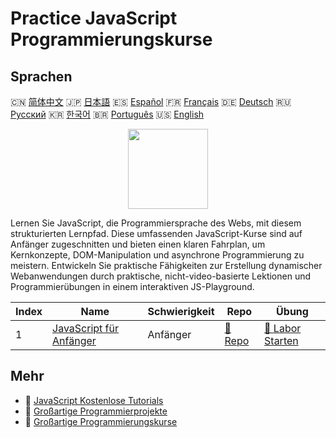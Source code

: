 # Practice JavaScript Programmierungskurse

## Sprachen

🇨🇳 [简体中文](README_zh.md) 🇯🇵 [日本語](README_ja.md) 🇪🇸 [Español](README_es.md) 🇫🇷 [Français](README_fr.md) 🇩🇪 [Deutsch](README_de.md) 🇷🇺 [Русский](README_ru.md) 🇰🇷 [한국어](README_ko.md) 🇧🇷 [Português](README_pt.md) 🇺🇸 [English](README.md) 

<div align="center">
<img width="128px" src="https://file.labex.io/path/ztG7iIXOkx2u.png">
</div>

Lernen Sie JavaScript, die Programmiersprache des Webs, mit diesem strukturierten Lernpfad. Diese umfassenden JavaScript-Kurse sind auf Anfänger zugeschnitten und bieten einen klaren Fahrplan, um Kernkonzepte, DOM-Manipulation und asynchrone Programmierung zu meistern. Entwickeln Sie praktische Fähigkeiten zur Erstellung dynamischer Webanwendungen durch praktische, nicht-video-basierte Lektionen und Programmierübungen in einem interaktiven JS-Playground.

|   Index | Name                                                                            | Schwierigkeit   | Repo                                                              | Übung                                                                    |
|---------|---------------------------------------------------------------------------------|-----------------|-------------------------------------------------------------------|--------------------------------------------------------------------------|
|       1 | [JavaScript für Anfänger](https://labex.io/de/courses/javascript-for-beginners) | Anfänger        | [🔗 Repo](https://github.com/labex-labs/javascript-for-beginners) | [🚀 Labor Starten](https://labex.io/de/courses/javascript-for-beginners) |

## Mehr

- 🔗 [JavaScript Kostenlose Tutorials](https://github.com/labex-labs/javascript-free-tutorials)
- 🔗 [Großartige Programmierprojekte](https://github.com/labex-labs/awesome-programming-projects)
- 🔗 [Großartige Programmierungskurse](https://github.com/labex-labs/awesome-programming-courses)

